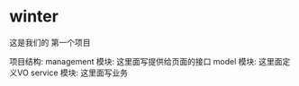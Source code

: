 # winter
这是我们的 第一个项目

项目结构:
 management 模块:  这里面写提供给页面的接口
 model      模块:  这里面定义VO
 service    模块:  这里面写业务
